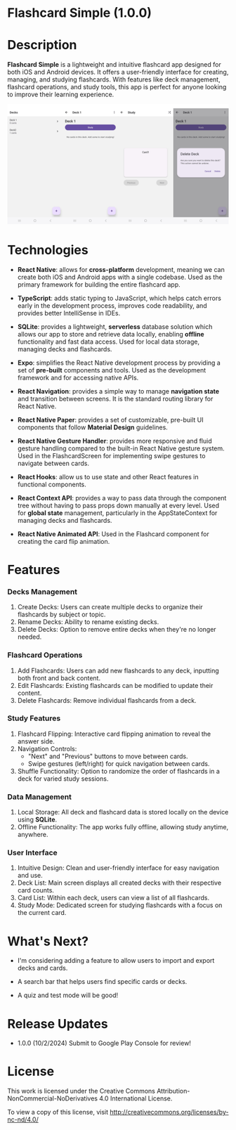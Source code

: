 # Flashcard Simple (1.0.0) 



# Description
**Flashcard Simple** is a lightweight and intuitive flashcard app designed for both iOS and Android devices. It offers a user-friendly interface for creating, managing, and studying flashcards. With features like deck management, flashcard operations, and study tools, this app is perfect for anyone looking to improve their learning experience.

![](/img/flashcard.jpg)

# Technologies
- **React Native**: allows for **cross-platform** development, meaning we can create both iOS and Android apps with a single codebase. Used as the primary framework for building the entire flashcard app.

- **TypeScript**: adds static typing to JavaScript, which helps catch errors early in the development process, improves code readability, and provides better IntelliSense in IDEs.

- **SQLite**: provides a lightweight, **serverless** database solution which allows our app to store and retrieve data locally, enabling **offline** functionality and fast data access. Used for local data storage, managing decks and flashcards.

- **Expo**: simplifies the React Native development process by providing a set of **pre-built** components and tools. Used as the development framework and for accessing native APIs.

- **React Navigation**: provides a simple way to manage **navigation state** and transition between screens. It is the standard routing library for React Native.

- **React Native Paper**: provides a set of customizable, pre-built UI components that follow **Material Design** guidelines. 

- **React Native Gesture Handler**: provides more responsive and fluid gesture handling compared to the built-in React Native gesture system. Used in the FlashcardScreen for implementing swipe gestures to navigate between cards.

- **React Hooks**: allow us to use state and other React features in functional components.

- **React Context API**: provides a way to pass data through the component tree without having to pass props down manually at every level. Used for **global state** management, particularly in the AppStateContext for managing decks and flashcards.

- **React Native Animated API**: Used in the Flashcard component for creating the card flip animation.



# Features
### Decks Management
1. Create Decks: Users can create multiple decks to organize their flashcards by subject or topic.
2. Rename Decks: Ability to rename existing decks.
3. Delete Decks: Option to remove entire decks when they're no longer needed.

### Flashcard Operations
1. Add Flashcards: Users can add new flashcards to any deck, inputting both front and back content.
2. Edit Flashcards: Existing flashcards can be modified to update their content.
3. Delete Flashcards: Remove individual flashcards from a deck.

### Study Features
1. Flashcard Flipping: Interactive card flipping animation to reveal the answer side.
2. Navigation Controls:
    - "Next" and "Previous" buttons to move between cards.
    - Swipe gestures (left/right) for quick navigation between cards.
3. Shuffle Functionality: Option to randomize the order of flashcards in a deck for varied study sessions.

### Data Management
1. Local Storage: All deck and flashcard data is stored locally on the device using **SQLite**.
2. Offline Functionality: The app works fully offline, allowing study anytime, anywhere.

### User Interface
1. Intuitive Design: Clean and user-friendly interface for easy navigation and use.
2. Deck List: Main screen displays all created decks with their respective card counts.
3. Card List: Within each deck, users can view a list of all flashcards.
4. Study Mode: Dedicated screen for studying flashcards with a focus on the current card.

# What's Next?
- I'm considering adding a feature to allow users to import and export decks and cards.

- A search bar that helps users find specific cards or decks.

- A quiz and test mode will be good!



# Release Updates
- 1.0.0 (10/2/2024) Submit to Google Play Console for review!

# License
This work is licensed under the Creative Commons Attribution-NonCommercial-NoDerivatives 4.0 International License.

To view a copy of this license, visit http://creativecommons.org/licenses/by-nc-nd/4.0/ 
